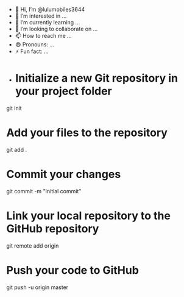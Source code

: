 - 👋 Hi, I’m @lulumobiles3644
- 👀 I’m interested in ...
- 🌱 I’m currently learning ...
- 💞️ I’m looking to collaborate on ...
- 📫 How to reach me ...
- 😄 Pronouns: ...
- ⚡ Fun fact: ...
- # Initialize a new Git repository in your project folder
git init

# Add your files to the repository
git add .

# Commit your changes
git commit -m "Initial commit"

# Link your local repository to the GitHub repository
git remote add origin <repository-url>

# Push your code to GitHub
git push -u origin master


<!---
lulumobiles3644/lulumobiles3644 is a ✨ special ✨ repository because its `README.md` (this file) appears on your GitHub profile.
You can click the Preview link to take a look at your changes.
--->
